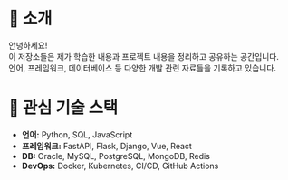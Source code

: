 # 👋 소개
안녕하세요!  
이 저장소들은 제가 학습한 내용과 프로젝트 내용을 정리하고 공유하는 공간입니다.  
언어, 프레임워크, 데이터베이스 등 다양한 개발 관련 자료들을 기록하고 있습니다.


# 📂 관심 기술 스택
- **언어:** Python, SQL, JavaScript 
- **프레임워크:** FastAPI, Flask, Django, Vue, React  
- **DB:** Oracle, MySQL, PostgreSQL, MongoDB, Redis  
- **DevOps:** Docker, Kubernetes, CI/CD, GitHub Actions  
